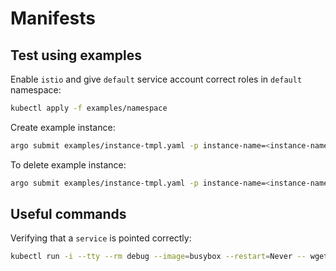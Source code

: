 # Manifests


## Test using examples

Enable `istio` and give `default` service account correct roles in `default` namespace:
```bash
kubectl apply -f examples/namespace
```

Create example instance:
```bash
argo submit examples/instance-tmpl.yaml -p instance-name=<instance-name> -p instance-namespace=<namespace> -p action=create
```

To delete example instance:
```bash
argo submit examples/instance-tmpl.yaml -p instance-name=<instance-name> -p instance-namespace=<namespace> -p action=delete
```

## Useful commands

Verifying that a `service` is pointed correctly:
```bash
kubectl run -i --tty --rm debug --image=busybox --restart=Never -- wget <service-name>
```